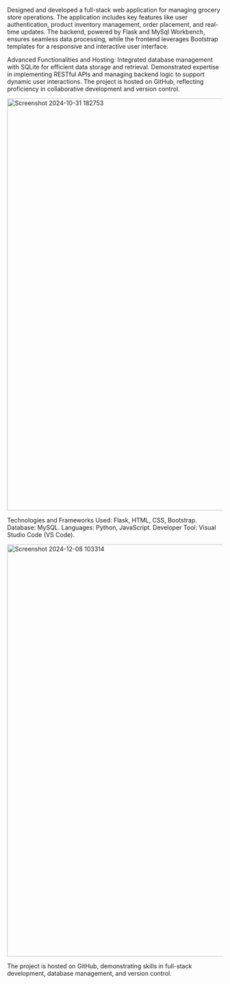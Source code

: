 Designed and developed a full-stack web application for managing grocery store operations. The application includes key features like user authentication, product inventory management, order placement, and real-time updates. The backend, powered by Flask and MySql Workbench, ensures seamless data processing, while the frontend leverages Bootstrap templates for a responsive and interactive user interface.

Advanced Functionalities and Hosting: Integrated database management with SQLite for efficient data storage and retrieval. Demonstrated expertise in implementing RESTful APIs and managing backend logic to support dynamic user interactions. The project is hosted on GitHub, reflecting proficiency in collaborative development and version control.

<img width="960" alt="Screenshot 2024-10-31 182753" src="https://github.com/user-attachments/assets/16afcdab-44ab-46ba-9b1a-ea2d39ad6609">

Technologies and Frameworks Used: Flask, HTML, CSS, Bootstrap.
Database: MySQL.
Languages: Python, JavaScript.
Developer Tool: Visual Studio Code (VS Code).

<img width="960" alt="Screenshot 2024-12-08 103314" src="https://github.com/user-attachments/assets/601be9a8-d3b2-4912-af47-77d6b8ed36df">

The project is hosted on GitHub, demonstrating skills in full-stack development, database management, and version control.
